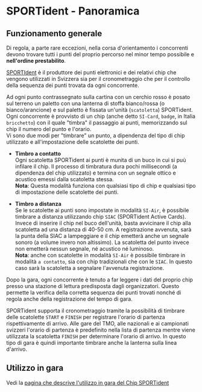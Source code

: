 # SPORTident - Panoramica

## Funzionamento generale

Di regola, a parte rare eccezioni, nella corsa d'orientamento i concorrenti devono trovare tutti i punti del proprio percorso nel minor tempo possibile e **nell'ordine prestabilito**.  
  
[SPORTIdent](https://sportident.com) è il produttore dei punti elettronici e dei relativi chip che vengono utilizzati in Svizzera sia per il cronometraggio che per il controllo della sequenza dei punti trovata da ogni concorrente.  
  
Ad ogni punto contrassegnato sulla cartina con un cerchio rosso è posato sul terreno un paletto con una lanterna di stoffa bianco/rossa (o bianco/arancione) e sul paletto è fissata un'unità (`scatoletta`) SPORTident.  
Ogni concorrente è provvisto di un chip (anche detto `SI-Card`, `badge`, in Italia `bricchetto`) con il quale "timbra" il passaggio ai punti, memorizzando sul chip il numero del punto e l'orario.  
Vi sono due modi per "timbrare" un punto, a dipendenza del tipo di chip utilizzato e all'impostazione delle scatolette dei punti.  
  
- **Timbro a contatto**  
    Ogni scatoletta SPORTident ai punti è munita di un buco in cui si puù infilare il chip. Il processo di timbratura dura pochi millisecondi (a dipendenza del chip utilizzato) e termina con un segnale ottico e acustico emessi dalla scatoletta stessa.  
    **Nota**: Questa modalità funziona con qualsiasi tipo di chip e qualsiasi tipo di impostazione delle scatolette dei punti.  

- **Timbro a distanza**  
    Se le scatolette ai punti sono impostate in modalità `SI-Air`, è possibile timbrare a distanza utilizzando chip `SIAC` (SPORTident Active Cards). Invece di inserire il chip nel buco dell'unità, basta avvicinare il chip alla scatoletta ad una distanza di 40-50 cm. A registrazione avvenuta, sarà la punta della SIAC a lampeggiare e il chip emetterà anche un segnale sonoro (a volume invero non altissimo). La scatoletta del punto invece non emetterà nessun segnale, né acustico né luminoso.  
    **Nota**: anche con scatolette in modalità `SI-Air` è possibile timbrare in modalità `a contatto`, sia con chip tradizionali che con le `SIAC`. In questo caso sarà la scatoletta a segnalare l'avvenuta registrazione. 

Dopo la gara, ogni concorrente è tenuto a far leggere i dati del proprio chip presso una stazione di lettura predisposta dagli organizzatori. Questo permette la verifica della corretta sequenza dei punti trovati nonché di regola anche della registrazione del tempo di gara.  
  
SPORTident supporta il cronometraggio tramite la possibilità di timbrare delle scatolette `START` e `FINISH` per registrare l'orario di partenza rispettivamente di arrivo. Alle gare del TMO, alle nazionali e ai campionati svizzeri l'orario di partenza è predefinito nella lista di partenza mentre viene utilizzata la scatoletta `FINISH` per determinare l'orario di arrivo. In questo tipo di gara è quindi importante timbrare anche la lanterna sulla linea d'arrivo.

## Utilizzo in gara

Vedi la [pagina che descrive l'utilizzo in gara del Chip SPORTident](uso_in_gara.md)
